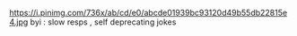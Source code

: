 
https://i.pinimg.com/736x/ab/cd/e0/abcde01939bc93120d49b55db22815e4.jpg
byi : slow resps , self deprecating jokes
